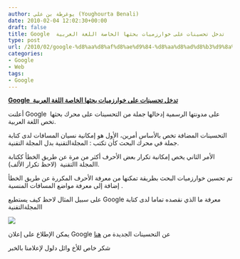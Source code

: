 ```yaml
---
author: يوغرطة بن علي (Youghourta Benali)
date: 2010-02-04 12:02:30+00:00
draft: false
title: Google  تدخل تحسينات على خوارزميات بحثها الخاصة اللغة العربية
type: post
url: /2010/02/google-%d8%aa%d8%af%d8%ae%d9%84-%d8%aa%d8%ad%d8%b3%d9%8a%d9%86%d8%a7%d8%aa-%d8%b9%d9%84%d9%89-%d8%ae%d9%88%d8%a7%d8%b1%d8%b2%d9%85%d9%8a%d8%a7%d8%aa-%d8%a8%d8%ad%d8%ab%d9%87%d8%a7-%d8%a7%d9%84%d8%ae/
categories:
- Google
- Web
tags:
- Google
---
```


[**Google  تدخل تحسينات على خوارزميات بحثها الخاصة اللغة العربية**](https://www.it-scoop.com/2010/02/google-%d8%aa%d8%af%d8%ae%d9%84-%d8%aa%d8%ad%d8%b3%d9%8a%d9%86%d8%a7%d8%aa-%d8%b9%d9%84%d9%89-%d8%ae%d9%88%d8%a7%d8%b1%d8%b2%d9%85%d9%8a%d8%a7%d8%aa-%d8%a8%d8%ad%d8%ab%d9%87%d8%a7-%d8%a7%d9%84%d8%ae/)


أعلنت Google  على مدونتها الرسمية إدخالها جملة من التحسينات على محرك بحثها تخص اللغة العربية.

التحسينات المضافة تخص بالأساس أمرين، الأول هو إمكانية نسيان المسافات لدى كتابة جملة في محرك البحث كأن تكتب : المجلةالتقنية بدل المجلة التقنية.

الأمر الثاني يخص إمكانية تكرار بعض الأحرف أكثر من مرة عن طريق الخطأ ككتابة االمجلة االتقنية  (لاحظ تكرار الألف).

تم تحسين خوارزميات البحث بطريقة تمكنها من معرفة الأحرف المكررة عن طريق الخطأ إضافة إلى معرفة مواضع المسافات المنسية .

على سبيل المثال لاحظ كيف يستطيع Google معرفة ما الذي نقصده تماما لدى كتابة االمجلةالتقنية

[![](https://www.it-scoop.com/wp-content/uploads/2010/02/it-scoopGoogle.jpg)
](https://www.it-scoop.com/2010/02/google-%d8%aa%d8%af%d8%ae%d9%84-%d8%aa%d8%ad%d8%b3%d9%8a%d9%86%d8%a7%d8%aa-%d8%b9%d9%84%d9%89-%d8%ae%d9%88%d8%a7%d8%b1%d8%b2%d9%85%d9%8a%d8%a7%d8%aa-%d8%a8%d8%ad%d8%ab%d9%87%d8%a7-%d8%a7%d9%84%d8%ae/)

يمكن الإطلاع على إعلان Google عن التحسينات الجديدة من [هنا](http://googleblog.blogspot.com/2010/02/recent-improvement-for-arabic-searches.html)

شكر خاص للأخ وائل دلول لإعلامنا بالخبر

